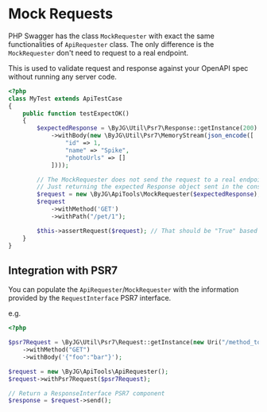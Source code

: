 # Mock Requests

PHP Swagger has the class `MockRequester` with exact the same functionalities of `ApiRequester` class. The only
difference is the `MockRequester` don't need to request to a real endpoint.

This is used to validate request and response against your OpenAPI spec without running any server code.

```php
<?php
class MyTest extends ApiTestCase
{
    public function testExpectOK()
    {
        $expectedResponse = \ByJG\Util\Psr7\Response::getInstance(200)
            ->withBody(new \ByJG\Util\Psr7\MemoryStream(json_encode([
                "id" => 1,
                "name" => "Spike",
                "photoUrls" => []
            ])));

        // The MockRequester does not send the request to a real endpoint
        // Just returning the expected Response object sent in the constructor
        $request = new \ByJG\ApiTools\MockRequester($expectedResponse);
        $request
            ->withMethod('GET')
            ->withPath("/pet/1");

        $this->assertRequest($request); // That should be "True" based on the specification
    }
}
```

## Integration with PSR7

You can populate the `ApiRequester`/`MockRequester` with the information provided by the `RequestInterface` PSR7 interface.

e.g.

```php
<?php

$psr7Request = \ByJG\Util\Psr7\Request::getInstance(new Uri("/method_to_be_tested?param1=value1"))
    ->withMethod("GET")
    ->withBody('{"foo":"bar"}');

$request = new \ByJG\ApiTools\ApiRequester();
$request->withPsr7Request($psr7Request);

// Return a ResponseInterface PSR7 component
$response = $request->send();
```
